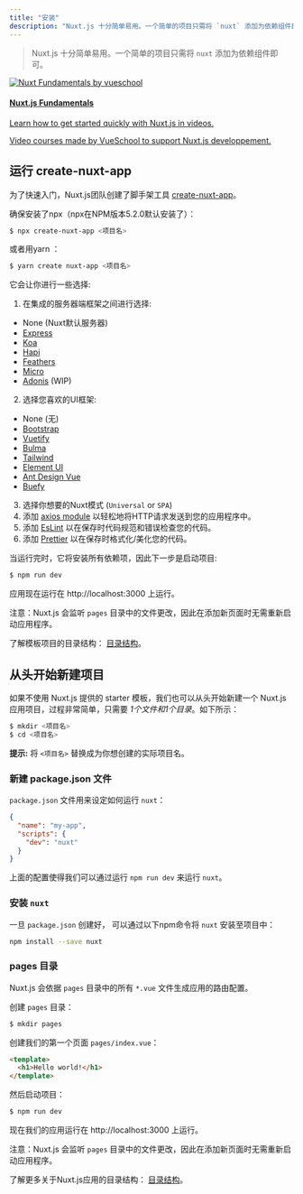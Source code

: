```yaml
---
title: "安装"
description: "Nuxt.js 十分简单易用。一个简单的项目只需将 `nuxt` 添加为依赖组件即可。"
---
```


> Nuxt.js 十分简单易用。一个简单的项目只需将 `nuxt` 添加为依赖组件即可。

<div>
  <a href="https://vueschool.io/courses/nuxtjs-fundamentals/?friend=nuxt" target="_blank" class="Promote">
    <img src="/nuxt-fundamentals.png" srcset="/nuxt-fundamentals-2x.png 2x" alt="Nuxt Fundamentals by vueschool"/>
    <div class="Promote__Content">
      <h4 class="Promote__Content__Title">Nuxt.js Fundamentals</h4>
      <p class="Promote__Content__Description">Learn how to get started quickly with Nuxt.js in videos.</p>
      <p class="Promote__Content__Signature">Video courses made by VueSchool to support Nuxt.js developpement.</p>
    </div>
  </a>
</div>

## 运行 create-nuxt-app

为了快速入门，Nuxt.js团队创建了脚手架工具 [create-nuxt-app](https://github.com/nuxt/create-nuxt-app)。

确保安装了npx（npx在NPM版本5.2.0默认安装了）：

```bash
$ npx create-nuxt-app <项目名>
```

或者用yarn ：

```bash
$ yarn create nuxt-app <项目名>
```

它会让你进行一些选择:

1. 在集成的服务器端框架之间进行选择:
  - None (Nuxt默认服务器)
  - [Express](https://github.com/expressjs/express)
  - [Koa](https://github.com/koajs/koa)
  - [Hapi](https://github.com/hapijs/hapi)
  - [Feathers](https://github.com/feathersjs/feathers)
  - [Micro](https://github.com/zeit/micro)
  - [Adonis](https://github.com/adonisjs/adonis-framework) (WIP)
2. 选择您喜欢的UI框架:
  - None (无)
  - [Bootstrap](https://github.com/bootstrap-vue/bootstrap-vue)
  - [Vuetify](https://github.com/vuetifyjs/vuetify)
  - [Bulma](https://github.com/jgthms/bulma)
  - [Tailwind](https://github.com/tailwindcss/tailwindcss)
  - [Element UI](https://github.com/ElemeFE/element)
  - [Ant Design Vue](https://github.com/vueComponent/ant-design-vue)
  - [Buefy](https://buefy.github.io)
3. 选择你想要的Nuxt模式 (`Universal` or `SPA`)
4. 添加 [axios module](https://github.com/nuxt-community/axios-module) 以轻松地将HTTP请求发送到您的应用程序中。
5. 添加 [EsLint](https://eslint.org/) 以在保存时代码规范和错误检查您的代码。
5. 添加 [Prettier](https://prettier.io/) 以在保存时格式化/美化您的代码。

当运行完时，它将安装所有依赖项，因此下一步是启动项目:

```bash
$ npm run dev
```

应用现在运行在 http://localhost:3000 上运行。

<div class="Alert">

注意：Nuxt.js 会监听 `pages` 目录中的文件更改，因此在添加新页面时无需重新启动应用程序。

</div>

了解模板项目的目录结构： [目录结构](/guide/directory-structure)。

## 从头开始新建项目

如果不使用 Nuxt.js 提供的 starter 模板，我们也可以从头开始新建一个 Nuxt.js 应用项目，过程非常简单，只需要 *1个文件和1个目录*。如下所示：

```bash
$ mkdir <项目名>
$ cd <项目名>
```

<div class="Alert Alert--nuxt-green">

<b>提示:</b> 将 <code>&lt;项目名&gt;</nom-du-projet></code> 替换成为你想创建的实际项目名。

</div>

### 新建 package.json 文件

`package.json` 文件用来设定如何运行 `nuxt`：
```json
{
  "name": "my-app",
  "scripts": {
    "dev": "nuxt"
  }
}
```
上面的配置使得我们可以通过运行 `npm run dev` 来运行 `nuxt`。

### 安装 `nuxt`

一旦 `package.json` 创建好， 可以通过以下npm命令将 `nuxt` 安装至项目中：
```bash
npm install --save nuxt
```

### pages 目录

Nuxt.js 会依据 `pages` 目录中的所有 `*.vue` 文件生成应用的路由配置。

创建 `pages` 目录：
```bash
$ mkdir pages
```

创建我们的第一个页面 `pages/index.vue`：
```html
<template>
  <h1>Hello world!</h1>
</template>
```

然后启动项目：
```bash
$ npm run dev
```
现在我们的应用运行在 http://localhost:3000 上运行。

<div class="Alert">

注意：Nuxt.js 会监听 `pages` 目录中的文件更改，因此在添加新页面时无需重新启动应用程序。

</div>

了解更多关于Nuxt.js应用的目录结构： [目录结构](/guide/directory-structure)。
